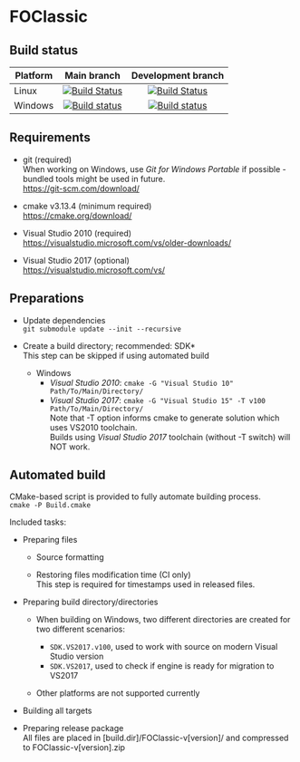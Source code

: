 # FOClassic

## Build status

| Platform | Main branch | Development branch |
|----------|:-----------:|:------------------:|
| Linux    | [![Build Status](https://travis-ci.com/rotators/foclassic.svg?branch=master)](https://travis-ci.com/rotators/foclassic) | [![Build Status](https://travis-ci.com/rotators/foclassic.svg?branch=dev)](https://travis-ci.com/rotators/foclassic) |
| Windows  | [![Build status](https://ci.appveyor.com/api/projects/status/wi1iio98h45iw3nj/branch/master?svg=true)](https://ci.appveyor.com/project/rotators/foclassic/branch/master) | [![Build status](https://ci.appveyor.com/api/projects/status/wi1iio98h45iw3nj/branch/dev?svg=true)](https://ci.appveyor.com/project/rotators/foclassic/branch/dev) |

## Requirements

* git (required)  
  When working on Windows, use _Git for Windows Portable_ if possible - bundled tools might be used in future.  
  https://git-scm.com/download/

* cmake v3.13.4 (minimum required)  
  https://cmake.org/download/

* Visual Studio 2010 (required)  
  https://visualstudio.microsoft.com/vs/older-downloads/

* Visual Studio 2017 (optional)  
  https://visualstudio.microsoft.com/vs/

## Preparations

* Update dependencies  
  `git submodule update --init --recursive`

* Create a build directory; recommended: SDK*  
  This step can be skipped if using automated build

    * Windows
        * _Visual Studio 2010_: `cmake -G "Visual Studio 10" Path/To/Main/Directory/`
        * _Visual Studio 2017_: `cmake -G "Visual Studio 15" -T v100 Path/To/Main/Directory/`  
          Note that -T option informs cmake to generate solution which uses VS2010 toolchain.  
          Builds using _Visual Studio 2017_ toolchain (without -T switch) will NOT work.


## Automated build

CMake-based script is provided to fully automate building process.  
`cmake -P Build.cmake`

Included tasks:

* Preparing files

    * Source formatting

    * Restoring files modification time (CI only)  
      This step is required for timestamps used in released files.

* Preparing build directory/directories

    * When building on Windows, two different directories are created for two different scenarios:
        * `SDK.VS2017.v100`, used to work with source on modern Visual Studio version
        * `SDK.VS2017`,      used to check if engine is ready for migration to VS2017

    * Other platforms are not supported currently

* Building all targets

* Preparing release package  
  All files are placed in [build.dir]/FOClassic-v[version]/ and compressed to FOClassic-v[version].zip
